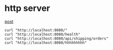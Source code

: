 # http server

[post](https://blog.csdn.net/weixin_46463785/article/details/129094473)

```shell
curl "http://localhost:8080/"
curl "http://localhost:8080/health"
curl "http://localhost:8080/api/shipping/orders"
curl "http://localhost:8080/hhhhhhhhh"
```

